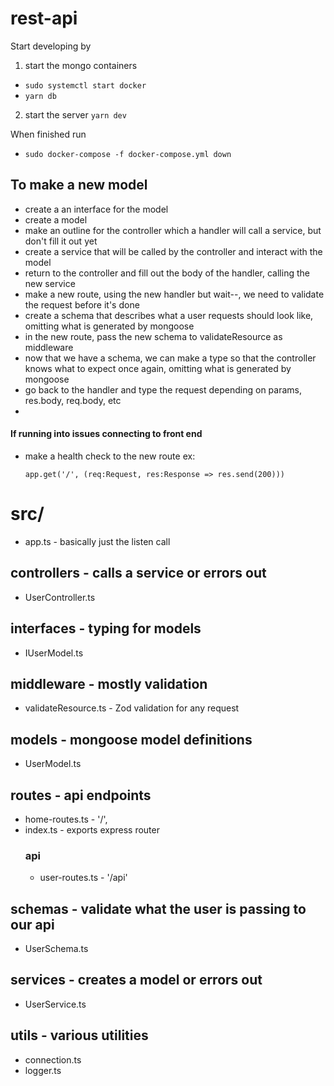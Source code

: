 # rest-api

Start developing by 
1. start the mongo containers 
- `sudo systemctl start docker`
- `yarn db`
2. start the server `yarn dev`

When finished run
* `sudo docker-compose -f docker-compose.yml down`


## To make a new model
* create a an interface for the model
* create a model
* make an outline for the controller which a handler will call a service, but don't fill it out yet
* create a service that will be called by the controller and interact with the model
* return to the controller and fill out the body of the handler, calling the new service
* make a new route, using the new handler but wait--, we need to validate the request before it's done
* create a schema that describes what a user requests should look like, omitting what is generated by mongoose
* in the new route, pass the new schema to validateResource as middleware
* now that we have a schema, we can make a type so that the controller knows what to expect once again, omitting what is generated by mongoose
* go back to the handler and type the request depending on params, res.body, req.body, etc
*  

#### If running into issues connecting to front end
* make a health check to the new route ex:

    `app.get('/', (req:Request, res:Response => res.send(200)))`
# src/
* app.ts - basically just the listen call

## controllers - calls a service or errors out
* UserController.ts

## interfaces - typing for models
* IUserModel.ts

## middleware - mostly validation
* validateResource.ts - Zod validation for any request

## models - mongoose model definitions
* UserModel.ts

## routes - api endpoints
* home-routes.ts - '/',
* index.ts - exports express router
  ### api
  * user-routes.ts - '/api'

## schemas - validate what the user is passing to our api
* UserSchema.ts

## services - creates a model or errors out
* UserService.ts

## utils - various utilities
* connection.ts
* logger.ts
